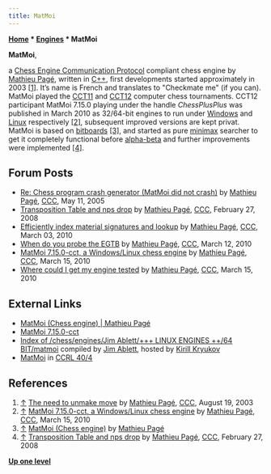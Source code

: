 ```yaml
---
title: MatMoi
---
```

**[Home](Home "Home") \* [Engines](Engines "Engines") \* MatMoi**


**MatMoi**,  

a [Chess Engine Communication Protocol](Chess_Engine_Communication_Protocol "Chess Engine Communication Protocol") compliant chess engine by [Mathieu Pagé](Mathieu_Pag%C3%A9 "Mathieu Pagé"), written in [C++](Cpp "Cpp"), first developments started approximately in 2003 <a id="cite-note-1" href="#cite-ref-1">[1]</a>. 
It’s name is French and translates to "Checkmate me" (if you can). MatMoi played the [CCT11](CCT11 "CCT11") and [CCT12](CCT12 "CCT12") computer chess tournaments. CCT12 participant MatMoi 7.15.0 playing under the handle *ChessPlusPlus* was published in March 2010 as 32/64-bit engines to run under [Windows](Windows "Windows") and [Linux](Linux "Linux") respectively 
<a id="cite-note-2" href="#cite-ref-2">[2]</a>, 
subsequent improved versions are kept privat. MatMoi is based on [bitboards](Bitboards "Bitboards") <a id="cite-note-3" href="#cite-ref-3">[3]</a>, and started as pure [minimax](Minimax "Minimax") searcher to get it completely functional before [alpha-beta](Alpha-Beta "Alpha-Beta") and further improvements were implemented 
<a id="cite-note-4" href="#cite-ref-4">[4]</a>.



## Forum Posts


* [Re: Chess program crash generator (MatMoi did not crash)](https://www.stmintz.com/ccc/index.php?id=425470) by [Mathieu Pagé](Mathieu_Pag%C3%A9 "Mathieu Pagé"), [CCC](CCC "CCC"), May 11, 2005
* [Transposition Table and nps drop](http://www.talkchess.com/forum/viewtopic.php?t=19867) by [Mathieu Pagé](Mathieu_Pag%C3%A9 "Mathieu Pagé"), [CCC](CCC "CCC"), February 27, 2008
* [Efficiently index material signatures and lookup](http://www.talkchess.com/forum/viewtopic.php?t=33035) by [Mathieu Pagé](Mathieu_Pag%C3%A9 "Mathieu Pagé"), [CCC](CCC "CCC"), March 03, 2010
* [When do you probe the EGTB](http://www.talkchess.com/forum/viewtopic.php?t=33222) by [Mathieu Pagé](Mathieu_Pag%C3%A9 "Mathieu Pagé"), [CCC](CCC "CCC"), March 12, 2010
* [MatMoi 7.15.0-cct, a Windows/Linux chess engine](http://www.talkchess.com/forum/viewtopic.php?t=33279) by [Mathieu Pagé](Mathieu_Pag%C3%A9 "Mathieu Pagé"), [CCC](CCC "CCC"), March 15, 2010
* [Where could I get my engine tested](http://www.talkchess.com/forum/viewtopic.php?t=33284) by [Mathieu Pagé](Mathieu_Pag%C3%A9 "Mathieu Pagé"), [CCC](CCC "CCC"), March 15, 2010


## External Links


* [MatMoi (Chess engine) | Mathieu Pagé](http://www.mathieupage.com/index.php/matmoi-chess-engine/)
* [MatMoi 7.15.0-cct](http://www.mathieupage.com/index.php/2010/03/15/matmoi-7-15-0-cct/)
* [Index of /chess/engines/Jim Ablett/+++ LINUX ENGINES ++/64 BIT/matmoi](http://kirr.homeunix.org/chess/engines/Jim%20Ablett/+++%20LINUX%20ENGINES%20++/64%20BIT/matmoi/) compiled by [Jim Ablett](Jim_Ablett "Jim Ablett"), hosted by [Kirill Kryukov](Kirill_Kryukov "Kirill Kryukov")
* [MatMoi](http://ccrl.chessdom.com/ccrl/404/cgi/compare_engines.cgi?family=MatMoi&print=Rating+list&print=Results+table&print=LOS+table&print=Ponder+hit+table&print=Eval+difference+table&print=Comopp+gamenum+table&print=Overlap+table&print=Score+with+common+opponents) in [CCRL 40/4](CCRL "CCRL")


## References


1. <a id="cite-ref-1" href="#cite-note-1">↑</a> [The need to unmake move](https://www.stmintz.com/ccc/index.php?id=312031) by [Mathieu Pagé](Mathieu_Pag%C3%A9 "Mathieu Pagé"), [CCC](CCC "CCC"), August 19, 2003
2. <a id="cite-ref-2" href="#cite-note-2">↑</a> [MatMoi 7.15.0-cct, a Windows/Linux chess engine](http://www.talkchess.com/forum/viewtopic.php?t=33279) by [Mathieu Pagé](Mathieu_Pag%C3%A9 "Mathieu Pagé"), [CCC](CCC "CCC"), March 15, 2010
3. <a id="cite-ref-3" href="#cite-note-3">↑</a> [MatMoi (Chess engine)](http://mathieupage.com/?page_id=38) by [Mathieu Pagé](Mathieu_Pag%C3%A9 "Mathieu Pagé")
4. <a id="cite-ref-4" href="#cite-note-4">↑</a> [Transposition Table and nps drop](http://www.talkchess.com/forum/viewtopic.php?t=19867) by [Mathieu Pagé](Mathieu_Pag%C3%A9 "Mathieu Pagé"), [CCC](CCC "CCC"), February 27, 2008

**[Up one level](Engines "Engines")**







 
